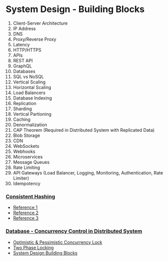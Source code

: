 # System Design - Building Blocks
1. Client-Server Architecture
2. IP Address
3. DNS
4. Proxy/Reverse Proxy
5. Latency
6. HTTP/HTTPS
7. APIs
8. REST API
9. GraphQL
10. Databases
11. SQL vs NoSQL
12. Vertical Scaling
13. Horizontal Scaling
14. Load Balancers
15. Database Indexing
16. Replication
17. Sharding
18. Vertical Partioning
19. Caching
20. Denormalization
21. CAP Theorem (Required in Distributed System with Replicated Data)
22. Blob Storage
23. CDN
24. WebSockets
25. Webhooks
26. Microservices
27. Message Queues
28. Rate Limiting
29. API Gateways (Load Balancer, Logging, Monitoring, Authentication, Rate Limiter)
30. Idempotency

### [Consistent Hashing](https://github.com/shasssi/System-Design-Flow/blob/main/cosistent-hashing.md)
- [Reference 1](https://www.youtube.com/watch?v=UF9Iqmg94tk)
- [Reference 2](https://www.youtube.com/watch?v=4kd40gEKaLM)
- [Reference 3](https://youtu.be/z00CsCp6Ihk?si=i9wpHJZlhDos6Ljo)

### [Database - Concurrency Control in Distributed System](https://github.com/shasssi/System-Design-Flow/blob/main/database-concurrency-control.md)
- [Optimistic & Pessimistic Concurrency Lock](https://www.youtube.com/watch?v=D3XhDu--uoI)
- [Two Phase Locking](https://youtu.be/lceenm34m-w)
- [System Design Building Blocks](https://www.youtube.com/watch?v=s9Qh9fWeOAk)
